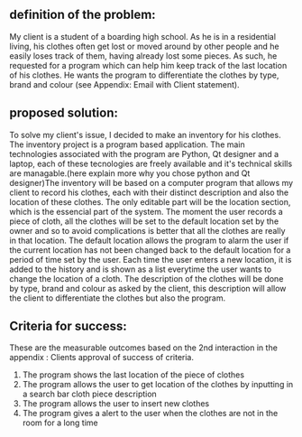 definition of the problem:
---------
My client is a student of a boarding high school. As he is in a residential living, his clothes often get lost or moved around by other people and he easily loses track of them, having already lost some pieces. As such, he requested for a program which can help him keep track of the last location of his clothes. He wants the program to differentiate the clothes by type, brand and colour (see Appendix: Email with Client statement).




proposed solution: 
-----------------
To solve my client's issue, I decided to make an inventory for his clothes. The inventory project is a program based application. The main technologies associated with the program are Python, Qt designer and a laptop, each of these tecnologies are freely available and it's technical skills are managable.(here explain more why you chose python and Qt designer)The inventory will be based on a computer program that allows my client to record his clothes, each with their distinct description and also the location of these clothes. The only editable part will be the location section, which is the essencial part of the system. The moment the user records a piece of cloth, all the clothes will be set to the default location set by the owner and so to avoid complications is better that all the clothes are really in that location. The default location allows the program to alarm the user if the current location has not been changed back to the default location for a period of time set by the user. Each time the user enters a new location, it is added to the history and is shown as a list everytime the user wants to change the location of a cloth. The description of the clothes will be done by type, brand and colour as asked by the client, this description will allow the client to differentiate the clothes but also the program. 




Criteria for success:
--------------

These are the measurable outcomes based on the 2nd interaction in the appendix : Clients approval of success of criteria.
1. The program shows the last location of the piece of clothes
1. The program allows the user to get location of the clothes by inputting in a search bar cloth piece description
1. The program allows the user to insert new clothes 
1. The program gives a alert to the user when the clothes are not in the room for a long time 



